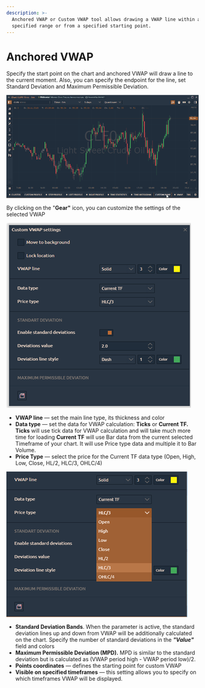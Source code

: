 ```yaml
---
description: >-
  Anchored VWAP or Custom VWAP tool allows drawing a VWAP line within a
  specified range or from a specified starting point.
---
```


# Anchored VWAP

Specify the start point on the chart and anchored VWAP will draw a line to the current moment. Also, you can specify the endpoint for the line, set Standard Deviation and Maximum Permissible Deviation.

![](../../.gitbook/assets/anchored-vwap.gif)

By clicking on the "**Gear"** icon, you can customize the settings of the selected VWAP

![Settings of Custom VWAP \(Anchored VWAP\)](../../.gitbook/assets/image%20%28105%29.png)

* **VWAP line** — set the main line type, its thickness and color 
* **Data type** — set the data for VWAP calculation: **Ticks** or **Current TF.    Ticks** will use tick data for VWAP calculation and will take much more time for loading    **Current TF** will use Bar data from the current selected Timeframe of your chart. It will use Price type data and multiple it to Bar Volume. 
* **Price Type** — select the price for the Current TF data type \(Open, High, Low, Close, HL/2, HLC/3, OHLC/4\)

![](../../.gitbook/assets/image%20%28106%29.png)

* **Standard Deviation Bands**. When the parameter is active, the standard deviation lines up and down from VWAP will be additionally calculated on the chart. Specify the number of standard deviations in the _**"Value"**_ field and colors
* **Maximum Permissible Deviation \(MPD\).** MPD is similar to the standard deviation but is calculated as \(VWAP period high - VWAP period low\)/2.
* **Points coordinates** — defines the starting point for custom VWAP
* **Visible on specified timeframes** — this setting allows you to specify on which timeframes VWAP will be displayed.

